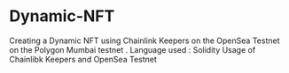 # Dynamic-NFT
Creating a Dynamic NFT using Chainlink Keepers on the OpenSea Testnet on the Polygon Mumbai testnet .
Language used : Solidity
Usage of Chainlibk Keepers and OpenSea Testnet
